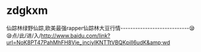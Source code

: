 # zdgkxm
仙踪林绿野仙踪,欧美最强rapper仙踪林大豆行情----------------------------😪😪点/此/进/入/http://www.baidu.com/link?url=NoK8PT47PahMhFH8Vie_jnciyIKNTTtVBQKpill6udK&amp;wd
